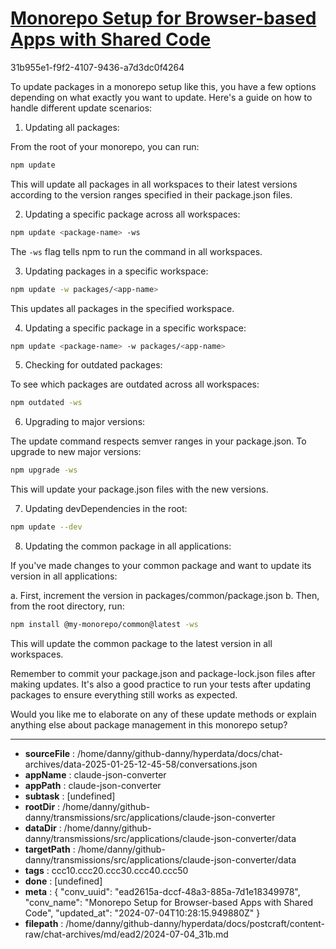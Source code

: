 # [Monorepo Setup for Browser-based Apps with Shared Code](https://claude.ai/chat/ead2615a-dccf-48a3-885a-7d1e18349978)

31b955e1-f9f2-4107-9436-a7d3dc0f4264

 To update packages in a monorepo setup like this, you have a few options depending on what exactly you want to update. Here's a guide on how to handle different update scenarios:

1. Updating all packages:

From the root of your monorepo, you can run:

```bash
npm update
```

This will update all packages in all workspaces to their latest versions according to the version ranges specified in their package.json files.

2. Updating a specific package across all workspaces:

```bash
npm update <package-name> -ws
```

The `-ws` flag tells npm to run the command in all workspaces.

3. Updating packages in a specific workspace:

```bash
npm update -w packages/<app-name>
```

This updates all packages in the specified workspace.

4. Updating a specific package in a specific workspace:

```bash
npm update <package-name> -w packages/<app-name>
```

5. Checking for outdated packages:

To see which packages are outdated across all workspaces:

```bash
npm outdated -ws
```

6. Upgrading to major versions:

The update command respects semver ranges in your package.json. To upgrade to new major versions:

```bash
npm upgrade -ws
```

This will update your package.json files with the new versions.

7. Updating devDependencies in the root:

```bash
npm update --dev
```

8. Updating the common package in all applications:

If you've made changes to your common package and want to update its version in all applications:

a. First, increment the version in packages/common/package.json
b. Then, from the root directory, run:

```bash
npm install @my-monorepo/common@latest -ws
```

This will update the common package to the latest version in all workspaces.

Remember to commit your package.json and package-lock.json files after making updates. It's also a good practice to run your tests after updating packages to ensure everything still works as expected.

Would you like me to elaborate on any of these update methods or explain anything else about package management in this monorepo setup?

---

* **sourceFile** : /home/danny/github-danny/hyperdata/docs/chat-archives/data-2025-01-25-12-45-58/conversations.json
* **appName** : claude-json-converter
* **appPath** : claude-json-converter
* **subtask** : [undefined]
* **rootDir** : /home/danny/github-danny/transmissions/src/applications/claude-json-converter
* **dataDir** : /home/danny/github-danny/transmissions/src/applications/claude-json-converter/data
* **targetPath** : /home/danny/github-danny/transmissions/src/applications/claude-json-converter/data
* **tags** : ccc10.ccc20.ccc30.ccc40.ccc50
* **done** : [undefined]
* **meta** : {
  "conv_uuid": "ead2615a-dccf-48a3-885a-7d1e18349978",
  "conv_name": "Monorepo Setup for Browser-based Apps with Shared Code",
  "updated_at": "2024-07-04T10:28:15.949880Z"
}
* **filepath** : /home/danny/github-danny/hyperdata/docs/postcraft/content-raw/chat-archives/md/ead2/2024-07-04_31b.md